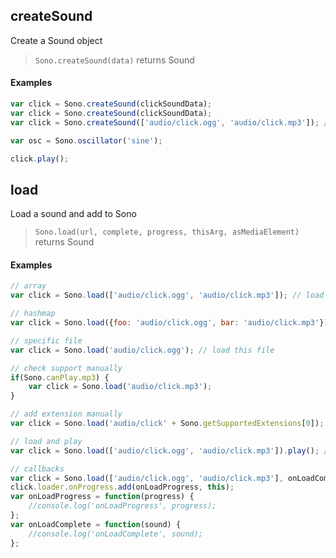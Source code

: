 ## createSound

Create a Sound object

>`Sono.createSound(data)` returns Sound

#### Examples

```javascript
var click = Sono.createSound(clickSoundData);
var click = Sono.createSound(clickSoundData);
var click = Sono.createSound(['audio/click.ogg', 'audio/click.mp3']); // load

var osc = Sono.oscillator('sine');

click.play();
```


## load

Load a sound and add to Sono

>`Sono.load(url, complete, progress, thisArg, asMediaElement)` returns Sound

#### Examples

```javascript
// array
var click = Sono.load(['audio/click.ogg', 'audio/click.mp3']); // load first file compatible with browser

// hashmap
var click = Sono.load({foo: 'audio/click.ogg', bar: 'audio/click.mp3'}); // load first file compatible with browser

// specific file
var click = Sono.load('audio/click.ogg'); // load this file

// check support manually
if(Sono.canPlay.mp3) {
	var click = Sono.load('audio/click.mp3');
}

// add extension manually
var click = Sono.load('audio/click' + Sono.getSupportedExtensions[0]);

// load and play
var click = Sono.load(['audio/click.ogg', 'audio/click.mp3']).play(); // load and play immediately

// callbacks
var click = Sono.load(['audio/click.ogg', 'audio/click.mp3'], onLoadComplete, this);
click.loader.onProgress.add(onLoadProgress, this);
var onLoadProgress = function(progress) {
    //console.log('onLoadProgress', progress);
};
var onLoadComplete = function(sound) {
    //console.log('onLoadComplete', sound);
};


```
